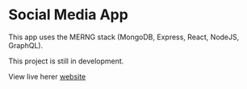 # Social Media App

This app uses the MERNG stack (MongoDB, Express, React, NodeJS, GraphQL).

This project is still in development.

View live herer <a href="https://social-app.chaseburr.com/">website</a>
